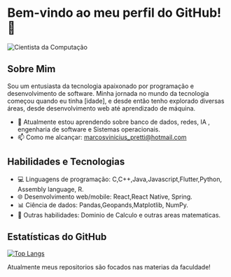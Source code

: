 # Bem-vindo ao meu perfil do GitHub! 👋

![Cientista da Computação](https://www.park.edu/wp-content/uploads/2022/09/source-g0d609dba2_1920.jpg)

## Sobre Mim
Sou um entusiasta da tecnologia apaixonado por programação e desenvolvimento de software. Minha jornada no mundo da tecnologia começou quando eu tinha [idade], e desde então tenho explorado diversas áreas, desde desenvolvimento web até aprendizado de máquina.

- 🧠 Atualmente estou aprendendo sobre banco de dados, redes, IA , engenharia de software e Sistemas operacionais.
- 📫 Como me alcançar: marcosvinicius_pretti@hotmail.com

## Habilidades e Tecnologias
- 💻 Linguagens de programação: C,C++,Java,Javascript,Flutter,Python, Assembly language, R.
- 🌐 Desenvolvimento web/mobile: React,React Native, Spring.
- 📊 Ciência de dados: Pandas,Geopands,Matplotlib, NumPy.
- 🧩 Outras habilidades: Dominio de Calculo e outras areas matematicas.

## Estatísticas do GitHub
[![Top Langs](https://github-readme-stats.vercel.app/api/top-langs/?username=eppou)](https://github.com/anuraghazra/github-readme-stats)

Atualmente meus repositorios são focados nas materias da faculdade!

